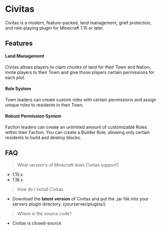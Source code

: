 # Civitas
Civitas is a modern, feature-packed, land management, grief protection, and role-playing plugin for Minecraft 1.15 or later.

## Features

#### Land Management
Civitas allows players to claim chunks of land for their Town and Nation, invite players to their Town and give those players certain permissions for each plot.

#### Role System
Town leaders can create custom roles with certain permissions and assign unique roles to residents in their Town.

#### Robust Permission System
Faction leaders can create an unlimited amount of customizable Roles within their Faction. You can create a Builder Role, allowing only certain residents to build and destroy blocks.

## FAQ
> What version's of Minecraft does Civitas support?
- 1.15.x
- 1.16.x

> How do I install Civitas
- Download the __latest version__ of Civitas and put the .jar file into your servers plugin directory. (yourserver/plugins/)

> Where is the source code?
- Civitas is closed-source
